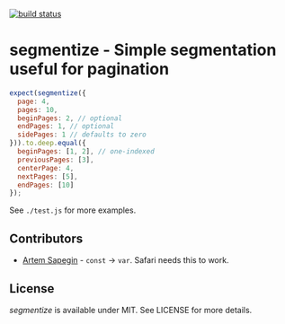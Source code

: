[![build status](https://secure.travis-ci.org/bebraw/segmentize.png)](http://travis-ci.org/bebraw/segmentize)
# segmentize - Simple segmentation useful for pagination

```javascript
expect(segmentize({
  page: 4,
  pages: 10,
  beginPages: 2, // optional
  endPages: 1, // optional
  sidePages: 1 // defaults to zero
})).to.deep.equal({
  beginPages: [1, 2], // one-indexed
  previousPages: [3],
  centerPage: 4,
  nextPages: [5],
  endPages: [10]
});
```

See `./test.js` for more examples.

## Contributors

* [Artem Sapegin](https://github.com/sapegin) - `const` -> `var`. Safari needs this to work.

## License

*segmentize* is available under MIT. See LICENSE for more details.

